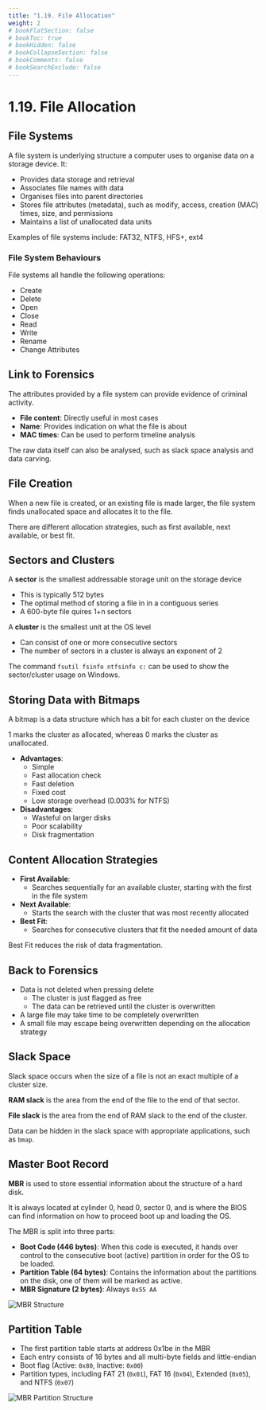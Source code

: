 ```yaml
---
title: "1.19. File Allocation"
weight: 2
# bookFlatSection: false
# bookToc: true
# bookHidden: false
# bookCollapseSection: false
# bookComments: false
# bookSearchExclude: false
---
```


# 1.19. File Allocation

## File Systems

A file system is underlying structure a computer uses to organise data on a storage device. It:

- Provides data storage and retrieval
- Associates file names with data
- Organises files into parent directories
- Stores file attributes (metadata), such as modify, access, creation (MAC) times, size, and permissions
- Maintains a list of unallocated data units

Examples of file systems include: FAT32, NTFS, HFS+, ext4

### File System Behaviours

File systems all handle the following operations:

- Create
- Delete
- Open
- Close
- Read
- Write
- Rename
- Change Attributes

## Link to Forensics

The attributes provided by a file system can provide evidence of criminal activity.

- **File content**: Directly useful in most cases
- **Name**: Provides indication on what the file is about
- **MAC times**: Can be used to perform timeline analysis

The raw data itself can also be analysed, such as slack space analysis and data carving.

## File Creation

When a new file is created, or an existing file is made larger, the file system finds unallocated space and allocates it to the file.

There are different allocation strategies, such as first available, next available, or best fit.

## Sectors and Clusters

A **sector** is the smallest addressable storage unit on the storage device

- This is typically 512 bytes
- The optimal method of storing a file in in a contiguous series
- A 600-byte file quires 1+n sectors

A **cluster** is the smallest unit at the OS level

- Can consist of one or more consecutive sectors
- The number of sectors in a cluster is always an exponent of 2


The command `fsutil fsinfo ntfsinfo c:` can be used to show the sector/cluster usage on Windows.

## Storing Data with Bitmaps

A bitmap is a data structure which has a bit for each cluster on the device

1 marks the cluster as allocated, whereas 0 marks the cluster as unallocated.

- **Advantages**:
    - Simple
    - Fast allocation check
    - Fast deletion
    - Fixed cost
    - Low storage overhead (0.003% for NTFS)
- **Disadvantages**:
    - Wasteful on larger disks
    - Poor scalability
    - Disk fragmentation

## Content Allocation Strategies

- **First Available**:
    - Searches sequentially for an available cluster, starting with the first in the file system
- **Next Available**:
    - Starts the search with the cluster that was most recently allocated
- **Best Fit**:
    - Searches for consecutive clusters that fit the needed amount of data

Best Fit reduces the risk of data fragmentation.

## Back to Forensics

- Data is not deleted when pressing delete
    - The cluster is just flagged as free
    - The data can be retrieved until the cluster is overwritten
- A large file may take time to be completely overwritten
- A small file may escape being overwritten depending on the allocation strategy

## Slack Space

Slack space occurs when the size of a file is not an exact multiple of a cluster size.

**RAM slack** is the area from the end of the file to the end of that sector.

**File slack** is the area from the end of RAM slack to the end of the cluster.

Data can be hidden in the slack space with appropriate applications, such as `bmap`.

## Master Boot Record

**MBR** is used to store essential information about the structure of a hard disk.

It is always located at cylinder 0, head 0, sector 0, and is where the BIOS can find information on how to proceed boot up and loading the OS.

The MBR is split into three parts:

- **Boot Code (446 bytes)**: When this code is executed, it hands over control to the consecutive boot (active) partition in order for the OS to be loaded.
- **Partition Table (64 bytes)**: Contains the information about the partitions on the disk, one of them will be marked as active.
- **MBR Signature (2 bytes)**: Always `0x55 AA`

![MBR Structure](/img/cyber-security/y1/mbr-structure.png)

## Partition Table

- The first partition table starts at address 0x1be in the MBR
- Each entry consists of 16 bytes and all multi-byte fields and little-endian
- Boot flag (Active: `0x80`, Inactive: `0x00`)
- Partition types, including FAT 21 (`0x01`), FAT 16 (`0x04`), Extended (`0x05`), and NTFS (`0x07`)

![MBR Partition Structure](/img/cyber-security/y1/mbr-partition.png)
